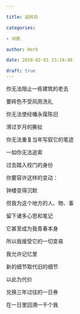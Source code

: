 ```yaml
---

title: 返校日

categories:

- 诗歌

author: Herb

date: 2018-02-01 23:14:48

draft: true
---
```


你无法阻止一栋建筑的老去

要砖色不受风雨洗礼

你无法使经幡永葆陈旧

滑过岁月的撕扯



你无法重复当年写叙它的笔迹

一如你无法追索

过去踏入校门的身份

你要容许这样的变动：

钟楼变得沉默



但我为这个地方的人、物、事

留下诸多心思和笔记

它甚至成为我青春本身

所以我接受它的一切变易



我允许记忆里

新的细节取代旧的细节

以此为代价

兑换三年过往的一日券

在一日里回溯一千个我